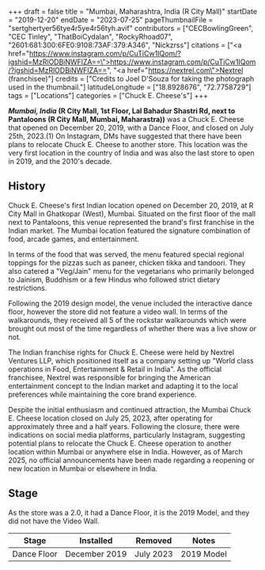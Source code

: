 +++
draft = false
title = "Mumbai, Maharashtra, India (R City Mall)"
startDate = "2019-12-20"
endDate = "2023-07-25"
pageThumbnailFile = "sertghertyer56tye4r5ye4r56tyh.avif"
contributors = ["CECBowlingGreen", "CEC Tinley", "ThatBoiCydalan", "RockyRhoad07", "2601:681:300:6FE0:9108:73AF:379:A346", "Nickzrss"]
citations = ["<a href=\"https://www.instagram.com/p/CuTiCw1IQom/?igshid=MzRlODBiNWFlZA==\">https://www.instagram.com/p/CuTiCw1IQom/?igshid=MzRlODBiNWFlZA==</a>", "<a href=\"https://nextrel.com\">Nextrel (franchisee)</a>"]
credits = ["Credits to Joel D'Souza for taking the photograph used in the thumbnail."]
latitudeLongitude = ["18.8928676", "72.7758729"]
tags = ["Locations"]
categories = ["Chuck E. Cheese's"]
+++

***Mumbai, India* (**R City Mall, 1st Floor, Lal Bahadur Shastri Rd, next to Pantaloons (R City Mall, Mumbai, Maharastra))**** was a Chuck E. Cheese that opened on December 20, 2019, with a Dance Floor, and closed on July 25th, 2023.(1) On Instagram, DMs have suggested that there have been plans to relocate Chuck E. Cheese to another store. This location was the very first location in the country of India and was also the last store to open in 2019, and the 2010's decade.

## History

Chuck E. Cheese's first Indian location opened on December 20, 2019, at R City Mall in Ghatkopar (West), Mumbai. Situated on the first floor of the mall next to Pantaloons, this venue represented the brand's first franchise in the Indian market. The Mumbai location featured the signature combination of food, arcade games, and entertainment.

In terms of the food that was served, the menu featured special regional toppings for the pizzas such as paneer, chicken tikka and tandoori. They also catered a "Veg/Jain" menu for the vegetarians who primarily belonged to Jainism, Buddhism or a few Hindus who followed strict dietary restrictions.

Following the 2019 design model, the venue included the interactive dance floor, however the store did not feature a video wall. In terms of the walkarounds, they received all 5 of the rockstar walkarounds which were brought out most of the time regardless of whether there was a live show or not.

The Indian franchise rights for Chuck E. Cheese were held by Nextrel Ventures LLP, which positioned itself as a company setting up "World class operations in Food, Entertainment &amp; Retail in India". As the official franchisee, Nextrel was responsible for bringing the American entertainment concept to the Indian market and adapting it to the local preferences while maintaining the core brand experience.

Despite the initial enthusiasm and continued attraction, the Mumbai Chuck E. Cheese location closed on July 25, 2023, after operating for approximately three and a half years. Following the closure, there were indications on social media platforms, particularly Instagram, suggesting potential plans to relocate the Chuck E. Cheese operation to another location within Mumbai or anywhere else in India. However, as of March 2025, no official announcements have been made regarding a reopening or new location in Mumbai or elsewhere in India.

## Stage

As the store was a 2.0, it had a Dance Floor, it is the 2019 Model, and they did not have the Video Wall.

| Stage       | Installed     | Removed   | Notes      |
|-------------|---------------|-----------|------------|
| Dance Floor | December 2019 | July 2023 | 2019 Model |